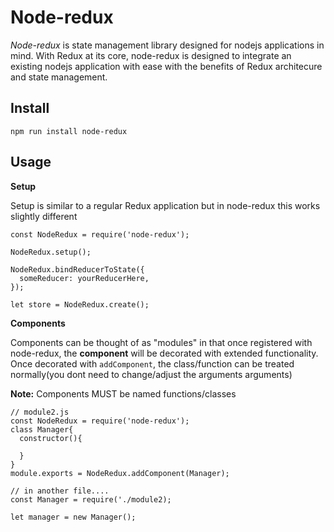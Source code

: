 # Node-redux
*Node-redux* is state management library designed for nodejs applications in mind. 
With Redux at its core, node-redux is designed to integrate an existing nodejs application with ease with the benefits of Redux architecure and state management.

## Install
```
npm run install node-redux
```

## Usage

**Setup**

Setup is similar to a regular Redux application but in node-redux this works slightly different

```
const NodeRedux = require('node-redux');

NodeRedux.setup();

NodeRedux.bindReducerToState({
  someReducer: yourReducerHere,
});

let store = NodeRedux.create();
```
**Components**

Components can be thought of as "modules" in that once registered with node-redux, the **component** will be decorated with extended functionality.
Once decorated with `addComponent`, the class/function can be treated normally(you dont need to change/adjust the arguments arguments)

**Note:** Components MUST be named functions/classes

```
// module2.js
const NodeRedux = require('node-redux');
class Manager{
  constructor(){

  }
}
module.exports = NodeRedux.addComponent(Manager);

// in another file....
const Manager = require('./module2);

let manager = new Manager();

```